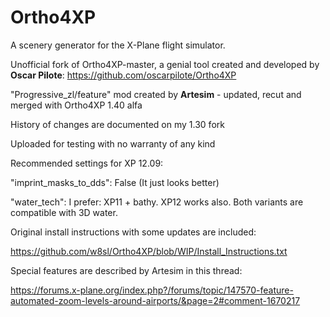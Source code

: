 # Ortho4XP
A scenery generator for the X-Plane flight simulator.

Unofficial fork of Ortho4XP-master, a genial tool created and developed by **Oscar Pilote**:
https://github.com/oscarpilote/Ortho4XP

"Progressive_zl/feature" mod created by **Artesim** -  updated, recut and merged with Ortho4XP 1.40 alfa

History of changes are documented on my 1.30 fork

Uploaded for testing with no warranty of any kind

Recommended settings for XP 12.09:

"imprint_masks_to_dds": False
(It just looks better)

"water_tech": 
I prefer: XP11 + bathy. XP12 works also. Both variants are compatible with 3D water.

Original install instructions with some updates are included:

https://github.com/w8sl/Ortho4XP/blob/WIP/Install_Instructions.txt

Special features are described by Artesim in this thread:

https://forums.x-plane.org/index.php?/forums/topic/147570-feature-automated-zoom-levels-around-airports/&page=2#comment-1670217
